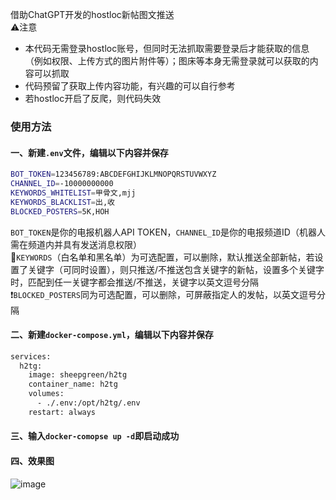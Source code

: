 借助ChatGPT开发的hostloc新帖图文推送  
⚠️注意
- 本代码无需登录hostloc账号，但同时无法抓取需要登录后才能获取的信息（例如权限、上传方式的图片附件等）；图床等本身无需登录就可以获取的内容可以抓取
- 代码预留了获取上传内容功能，有兴趣的可以自行参考
- 若hostloc开启了反爬，则代码失效
### 使用方法
#### 一、新建`.env`文件，编辑以下内容并保存
```bash
BOT_TOKEN=123456789:ABCDEFGHIJKLMNOPQRSTUVWXYZ
CHANNEL_ID=-10000000000
KEYWORDS_WHITELIST=甲骨文,mjj
KEYWORDS_BLACKLIST=出,收
BLOCKED_POSTERS=5K,HOH
```
`BOT_TOKEN`是你的电报机器人API TOKEN，`CHANNEL_ID`是你的电报频道ID（机器人需在频道内并具有发送消息权限）  
🐼`KEYWORDS`（白名单和黑名单）为可选配置，可以删除，默认推送全部新帖，若设置了关键字（可同时设置），则只推送/不推送包含关键字的新帖，设置多个关键字时，匹配到任一关键字都会推送/不推送，关键字以英文逗号分隔  
❗`BLOCKED_POSTERS`同为可选配置，可以删除，可屏蔽指定人的发帖，以英文逗号分隔
#### 二、新建`docker-compose.yml`，编辑以下内容并保存
```bash
services:
  h2tg:
    image: sheepgreen/h2tg
    container_name: h2tg
    volumes:
      - ./.env:/opt/h2tg/.env
    restart: always
```
#### 三、输入`docker-comopse up -d`即启动成功
#### 四、效果图
![image](https://github.com/slippersheepig/hostloc2tg/assets/58287293/18f6866b-856f-4ac6-b1ac-f5b211c120af)
